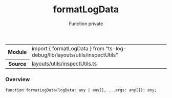 <header class="symbol-info-header">    <h1 id="formatlogdata">formatLogData</h1>    <label class="symbol-info-type-label function">Function</label>    <label class="api-type-label private">private</label>  </header>
<section class="symbol-info">      <table class="is-full-width">        <tbody>        <tr>          <th>Module</th>          <td>            <div class="lang-typescript">                <span class="token keyword">import</span> { formatLogData }                 <span class="token keyword">from</span>                 <span class="token string">"ts-log-debug/lib/layouts/utils/inspectUtils"</span>                            </div>          </td>        </tr>        <tr>          <th>Source</th>          <td>            <a href="https://github.com/romakita/log-debug/blob/v4.0.3/src/layouts/utils/inspectUtils.ts#L0-L0">                layouts/utils/inspectUtils.ts            </a>        </td>        </tr>                </tbody>      </table>    </section>

### Overview

<pre><code class="typescript-lang">function <span class="token function">formatLogData</span><span class="token punctuation">(</span>logData<span class="token punctuation">:</span> <span class="token keyword">any</span> | <span class="token keyword">any</span><span class="token punctuation">[</span><span class="token punctuation">]</span><span class="token punctuation">,</span> ...args<span class="token punctuation">:</span> <span class="token keyword">any</span><span class="token punctuation">[</span><span class="token punctuation">]</span><span class="token punctuation">)</span><span class="token punctuation">:</span> <span class="token keyword">any</span><span class="token punctuation">;</span></code></pre>
